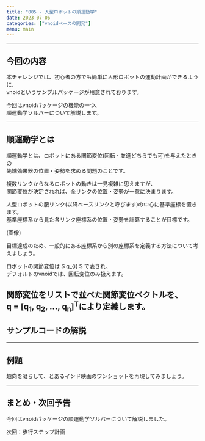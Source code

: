 ```yaml
---
title: "005 - 人型ロボットの順運動学"
date: 2023-07-06
categories: ["vnoidベースの開発"]
menu: main
---
```


<script type="text/javascript" async src="https://cdnjs.cloudflare.com/ajax/libs/mathjax/2.7.7/MathJax.js?config=TeX-MML-AM_CHTML">
</script>
<script type="text/x-mathjax-config">
 MathJax.Hub.Config({
 tex2jax: {
 inlineMath: [['$', '$'] ],
 displayMath: [ ['$$','$$'], ["\\[","\\]"] ]
 }
 });
</script>

---

## 今回の内容

本チャレンジでは、初心者の方でも簡単に人形ロボットの運動計画ができるように、  
vnoidというサンプルパッケージが用意されております。

今回はvnoidパッケージの機能の一つ、  
順運動学ソルバーについて解説します。

---

## 順運動学とは
順運動学とは、ロボットにある関節変位(回転・並進どちらでも可)を与えたときの  
先端効果器の位置・姿勢を求める問題のことです。

複数リンクからなるロボットの動きは一見複雑に思えますが、  
関節変位が決定されれば、全リンクの位置・姿勢が一意に決まります。

人型ロボットの腰リンク(以降ベースリンクと呼びます)の中心に基準座標を置きます。  
基準座標系から見た各リンク座標系の位置・姿勢を計算することが目標です。

(画像)

目標達成のため、一般的にある座標系から別の座標系を定義する方法について考えましょう。

ロボットの関節変位は $ q_{i} $ で表され、  
デフォルトのvnoidでは、回転変位のみ扱えます。

関節変位をリストで並べた関節変位ベクトルを、  
**q** = [q<sub>1</sub>, q<sub>2</sub>, ..., q<sub>n</sub>]<sup>T</sup>により定義します。
---

## サンプルコードの解説



---

## 例題

趣向を凝らして、とあるインド映画のワンショットを再現してみましょう。


---

## まとめ・次回予告

今回はvnoidパッケージの順運動学ソルバーについて解説しました。

次回：歩行ステップ計画
